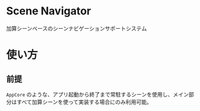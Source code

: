 # Scene Navigator
加算シーンベースのシーンナビゲーションサポートシステム

# 使い方
## 前提
`AppCore` のような、アプリ起動から終了まで常駐するシーンを使用し、メイン部分はすべて加算シーンを使って実装する場合にのみ利用可能。
